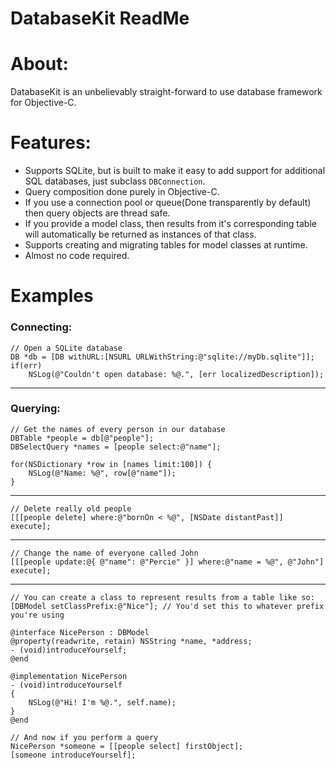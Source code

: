  DatabaseKit ReadMe
=====================

About:
======
DatabaseKit is an unbelievably straight-forward to use database framework for Objective-C.

Features:
=========
 * Supports SQLite, but is built to make it easy to add support for additional SQL databases, just subclass `DBConnection`.
 * Query composition done purely in Objective-C.
 * If you use a connection pool or queue(Done transparently by default) then query objects are thread safe.
 * If you provide a model class, then results from it's corresponding table will automatically be returned as instances of that class.
 * Supports creating and migrating tables for model classes at runtime.
 * Almost no code required.

Examples
=============

### Connecting:

    // Open a SQLite database
    DB *db = [DB withURL:[NSURL URLWithString:@"sqlite://myDb.sqlite"]];
    if(err)
        NSLog(@"Couldn't open database: %@.", [err localizedDescription]);

---

### Querying:

    // Get the names of every person in our database
    DBTable *people = db[@"people"];
    DBSelectQuery *names = [people select:@"name"];
    
    for(NSDictionary *row in [names limit:100]) {
        NSLog(@"Name: %@", row[@"name"]);
    }

---
    // Delete really old people
    [[[people delete] where:@"bornOn < %@", [NSDate distantPast]] execute];
---
    // Change the name of everyone called John
    [[[people update:@{ @"name": @"Percie" }] where:@"name = %@", @"John"] execute];
--- 
    // You can create a class to represent results from a table like so:
    [DBModel setClassPrefix:@"Nice"]; // You'd set this to whatever prefix you're using
    
    @interface NicePerson : DBModel
    @property(readwrite, retain) NSString *name, *address;
    - (void)introduceYourself;
    @end
    
    @implementation NicePerson
    - (void)introduceYourself
    {
        NSLog(@"Hi! I'm %@.", self.name);
    }
    @end
    
    // And now if you perform a query
    NicePerson *someone = [[people select] firstObject];
    [someone introduceYourself];
